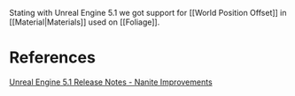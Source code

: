 Stating with Unreal Engine 5.1 we got support for [[World Position Offset]] in [[Material|Materials]] used on [[Foliage]].

# References

[Unreal Engine 5.1 Release Notes - Nanite Improvements](https://docs.unrealengine.com/5.1/en-US/unreal-engine-5.1-release-notes/#naniteimprovements)